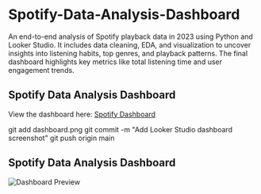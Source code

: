 # Spotify-Data-Analysis-Dashboard
An end-to-end analysis of Spotify playback data in 2023 using Python and Looker Studio. It includes data cleaning, EDA, and visualization to uncover insights into listening habits, top genres, and playback patterns. The final dashboard highlights key metrics like total listening time and user engagement trends.
## Spotify Data Analysis Dashboard  
View the dashboard here: [Spotify Dashboard](https://lookerstudio.google.com/report-link-example)

git add dashboard.png
git commit -m "Add Looker Studio dashboard screenshot"
git push origin main

## Spotify Data Analysis Dashboard  
![Dashboard Preview](Dashboard.png)  
